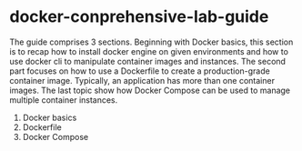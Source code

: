 # docker-conprehensive-lab-guide
The guide comprises 3 sections. Beginning with Docker basics, this section is to recap how to install docker engine on given environments and how to use docker cli to manipulate container images and instances. The second part focuses on how to use a Dockerfile to create a production-grade container image. Typically, an application has more than one container images. The last topic show how Docker Compose can be used to manage multiple container instances.

1. Docker basics
2. Dockerfile
3. Docker Compose
